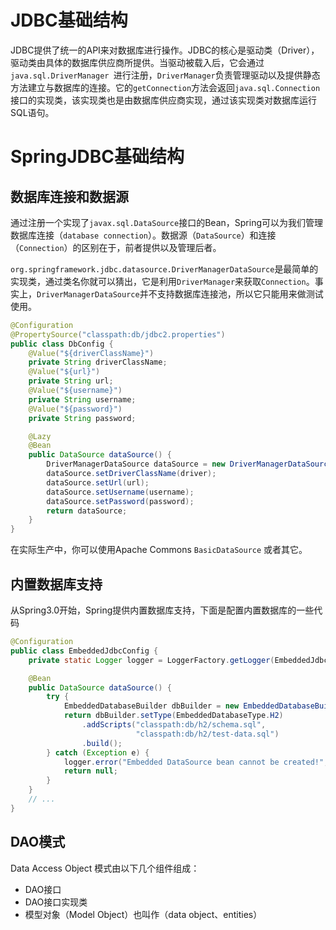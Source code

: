# JDBC基础结构

JDBC提供了统一的API来对数据库进行操作。JDBC的核心是驱动类（Driver），驱动类由具体的数据库供应商所提供。当驱动被载入后，它会通过`java.sql.DriverManager `进行注册，`DriverManager`负责管理驱动以及提供静态方法建立与数据库的连接。它的`getConnection`方法会返回`java.sql.Connection`接口的实现类，该实现类也是由数据库供应商实现，通过该实现类对数据库运行SQL语句。

# SpringJDBC基础结构

## 数据库连接和数据源

通过注册一个实现了`javax.sql.DataSource`接口的Bean，Spring可以为我们管理数据库连接（`database connection`）。数据源（`DataSource`）和连接（`Connection`）的区别在于，前者提供以及管理后者。

`org.springframework.jdbc.datasource.DriverManagerDataSource`是最简单的实现类，通过类名你就可以猜出，它是利用`DriverManager`来获取`Connection`。事实上，`DriverManagerDataSource`并不支持数据库连接池，所以它只能用来做测试使用。

```java
@Configuration
@PropertySource("classpath:db/jdbc2.properties")
public class DbConfig {
	@Value("${driverClassName}")
	private String driverClassName;
	@Value("${url}")
	private String url;
	@Value("${username}")
    private String username;
	@Value("${password}")
	private String password;

	@Lazy
	@Bean
	public DataSource dataSource() {
		DriverManagerDataSource dataSource = new DriverManagerDataSource();
		dataSource.setDriverClassName(driver);
		dataSource.setUrl(url);
		dataSource.setUsername(username);
		dataSource.setPassword(password);
		return dataSource;
	}
} 
```

在实际生产中，你可以使用Apache Commons `BasicDataSource` 或者其它。

## 内置数据库支持

从Spring3.0开始，Spring提供内置数据库支持，下面是配置内置数据库的一些代码

```java
@Configuration
public class EmbeddedJdbcConfig {
	private static Logger logger = LoggerFactory.getLogger(EmbeddedJdbcConfig.class);

	@Bean
    public DataSource dataSource() {
		try {
			EmbeddedDatabaseBuilder dbBuilder = new EmbeddedDatabaseBuilder();
			return dbBuilder.setType(EmbeddedDatabaseType.H2)
                .addScripts("classpath:db/h2/schema.sql", 
                            "classpath:db/h2/test-data.sql")
                .build();
		} catch (Exception e) {
			logger.error("Embedded DataSource bean cannot be created!", e);
			return null;
		}
	} 
    // ...
}
```

## DAO模式

Data Access Object 模式由以下几个组件组成：

- DAO接口
- DAO接口实现类
- 模型对象（Model Object）也叫作（data object、entities）

